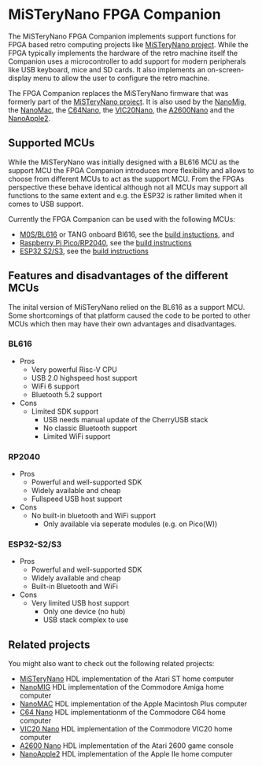# MiSTeryNano FPGA Companion

The MiSTeryNano FPGA Companion implements support functions for FPGA
based retro computing projects like [MiSTeryNano
project](https://github.com/harbaum/MiSTeryNano). While the FPGA
typically implements the hardware of the retro machine itself the
Companion uses a microcontroller to add support for modern peripherals
like USB keyboard, mice and SD cards. It also implements an
on-screen-display menu to allow the user to configure the retro
machine.

The FPGA Companion replaces the MiSTeryNano firmware that was
formerly part of the [MiSTeryNano
project](https://github.com/harbaum/MiSTeryNano). It is also
used by the [NanoMig](https://github.com/harbaum/nanomig),
the [NanoMac](https://github.com/harbaum/nanomac), the
[C64Nano](https://github.com/vossstef/tang_nano_20k_c64), the
[VIC20Nano](https://github.com/vossstef/VIC20Nano), the
[A2600Nano](https://github.com/vossstef/A2600Nano) and the 
[NanoApple2](https://github.com/vossstef/NanoApple2).

## Supported MCUs

While the MiSTeryNano was initially designed with a BL616 MCU as the
support MCU the FPGA Companion introduces more flexibility and allows
to choose from different MCUs to act as the support MCU.  From the
FPGAs perspective these behave identical although not all MCUs may
support all functions to the same extent and e.g. the ESP32 is rather
limited when it comes to USB support.

Currently the FPGA Companion can be used with the following MCUs:

 - [M0S/BL616](https://wiki.sipeed.com/hardware/en/maixzero/m0s/m0s.html) or TANG onboard Bl616, see the [build instuctions](src/bl616), and
 - [Raspberry Pi Pico/RP2040](https://www.raspberrypi.com/documentation/microcontrollers/raspberry-pi-pico.html), see the [build instructions](src/rp2040)
 - [ESP32 S2/S3](https://www.espressif.com/en/products/socs/esp32-s2), see the [build instructions](src/esp32)

## Features and disadvantages of the different MCUs

The inital version of MiSTeryNano relied on the BL616 as a support
MCU.  Some shortcomings of that platform caused the code to be ported
to other MCUs which then may have their own advantages and
disadvantages.

### BL616

  - Pros
    - Very powerful Risc-V CPU
    - USB 2.0 highspeed host support
    - WiFi 6 support
    - Bluetooth 5.2 support
  - Cons
    - Limited SDK support
      - USB needs manual update of the CherryUSB stack
      - No classic Bluetooth support
      - Limited WiFi support

### RP2040

  - Pros
    - Powerful and well-supported SDK
    - Widely available and cheap
    - Fullspeed USB host support
  - Cons
    - No built-in bluetooth and WiFi support
      - Only available via seperate modules (e.g. on Pico(W))

### ESP32-S2/S3

  - Pros
    - Powerful and well-supported SDK
    - Widely available and cheap
    - Built-in Bluetooth and WiFi
  - Cons
    - Very limited USB host support
      - Only one device (no hub)
      - USB stack complex to use

## Related projects

You might also want to check out the following related projects:

  - [MiSTeryNano](https://github.com/harbaum/MiSTeryNano) HDL implementation of the Atari ST home computer
  - [NanoMIG](https://github.com/harbaum/NanoMIG) HDL implementation of the Commodore Amiga home computer
  - [NanoMAC](https://github.com/harbaum/NanoMac) HDL implementation of the Apple Macintosh Plus computer
  - [C64 Nano](https://github.com/vossstef/tang_nano_20k_c64) HDL implementationm of the Commodore C64 home computer
  - [VIC20 Nano](https://github.com/vossstef/VIC20Nano) HDL implementation of the Commodore VIC20 home computer
  - [A2600 Nano](https://github.com/vossstef/A2600Nano) HDL implementation of the Atari 2600 game console
  - [NanoApple2](https://github.com/vossstef/NanoApple2) HDL implementation of the Apple IIe home computer
